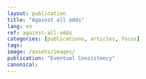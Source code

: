 ```yaml
---
layout: publication
title: "Against all odds"
lang: en
ref: against-all-odds
categories: [publications, articles, focus]
tags:
image: /assets/images/
publication: "Eventual Consistency"
canonical:
---
```

